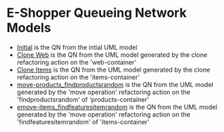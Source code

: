 # E-Shopper Queueing Network Models

 - [Initial]() is the QN from the intial UML model
 - [Clone Web](eshopper-clone_web.jmva) is the QN from the UML model generated by the clone refactoring action on the 'web-container'
 - [Clone Items](eshopper-clone_items.jmva) is the QN from the UML model generated by the clone refactoring action on the 'items-container'
 - [move-products_findproductsrandom](eshopper-move-products_findproductsrandom.jmva) is the QN from the UML model generated by the 'move operation' refactoring action on the 'findproductsrandom' of 'products-container'
 - [emove-items_findfeaturesitemrandom](eshopper-move-products_findproductsrandom.jmva) is the QN from the UML model generated by the 'move operation' refactoring action on the 'findfeaturesitemrandom' of 'items-container'
